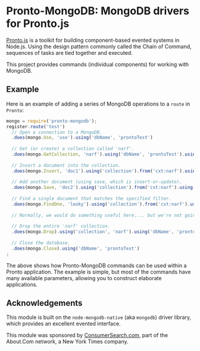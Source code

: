 # Pronto-MongoDB: MongoDB drivers for Pronto.js

[Pronto.js](https://github.com/technosophos/Pronto.js) is a toolkit for building component-based evented systems in Node.js. Using the design pattern commonly called the Chain of Command, sequences of tasks are tied together and executed.

This project provides commands (individual components) for working with MongoDB.

## Example

Here is an example of adding a series of MongoDB operations to a `route` in `Pronto`:

```javascript
mongo = require('pronto-mongodb');
register.route('test')
  // Open a connection to a MongoDB.
  .does(mongo.Use, 'use').using('dbName', 'prontoTest')
  
  // Get (or create) a collection called 'narf'.
  .does(mongo.GetCollection, 'narf').using('dbName', 'prontoTest').using('collection', 'narf')
  
  // Insert a document into the collection.
  .does(mongo.Insert, 'doc1').using('collection').from('cxt:narf').using('data', {'doc': 1})
  
  // Add another document (using save, which is insert-or-update).
  .does(mongo.Save, 'doc2').using('collection').from('cxt:narf').using('data', {'doc': 2})
  
  // Find a single document that matches the specified filter.
  .does(mongo.FindOne, 'looky').using('collection').from('cxt:narf').using('filter', {'doc': 1})
  
  // Normally, we would do something useful here.... but we're not going to.
  
  // Drop the entire 'narf' collection.
  .does(mongo.Drop).using('collection', 'narf').using('dbName', 'prontoTest')
  
  // Close the database.
  .does(mongo.Close).using('dbName', 'prontoTest')
;
```

The above shows how Pronto-MongoDB commands can be used within a Pronto application. The example is simple, but most of the commands have many available parameters, allowing you to construct elaborate applications.

## Acknowledgements

This module is built on the `node-mongodb-native` (aka `mongodb`) driver library, which provides an excellent evented interface.

This module was sponsored by [ConsumerSearch.com](http://www.consumersearch.com), part of the About.Com network, a New York Times company.